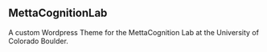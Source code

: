 ## MettaCognitionLab
A custom Wordpress Theme for the MettaCognition Lab at the University of Colorado Boulder.
